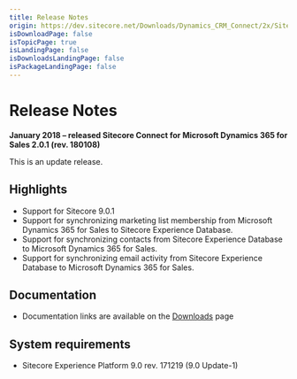 ```yaml
---
title: Release Notes
origin: https://dev.sitecore.net/Downloads/Dynamics_CRM_Connect/2x/Sitecore_Connect_for_Microsoft_Dynamics_365_for_Sales_201/Release_Notes
isDownloadPage: false
isTopicPage: true
isLandingPage: false
isDownloadsLandingPage: false
isPackageLandingPage: false
---
```


# Release Notes

**January 2018 – released Sitecore Connect for Microsoft Dynamics 365 for Sales 2.0.1 (rev. 180108)**

This is an update release.

## Highlights

-   Support for Sitecore 9.0.1
-   Support for synchronizing marketing list membership from Microsoft Dynamics 365 for Sales to Sitecore Experience Database.
-   Support for synchronizing contacts from Sitecore Experience Database to Microsoft Dynamics 365 for Sales.
-   Support for synchronizing email activity from Sitecore Experience Database to Microsoft Dynamics 365 for Sales.

## Documentation

-   Documentation links are available on the [Downloads](/downloads/Dynamics_CRM_Connect/2x/Sitecore_Connect_for_Microsoft_Dynamics_365_for_Sales_201) page

## System requirements

-   Sitecore Experience Platform 9.0 rev. 171219 (9.0 Update-1)